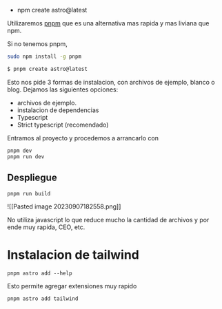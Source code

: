 
* npm create astro@latest

Utilizaremos [pnpm](https://pnpm.io/es/installation) que es una alternativa mas rapida y mas liviana que npm.

Si no tenemos pnpm,

```bash
sudo npm install -g pnpm
```

```bash
$ pnpm create astro@latest
```

Esto nos pide 3 formas de instalacion, con archivos de ejemplo, blanco o blog.
Dejamos las siguientes opciones:

* archivos de ejemplo.
* instalacion de dependencias
* Typescript
* Strict typescript (recomendado)

Entramos al proyecto y procedemos a arrancarlo con

```
pnpm dev
pnpm run dev
```

## Despliegue

```
pnpm run build
```

![[Pasted image 20230907182558.png]]

No utiliza javascript lo que reduce mucho la cantidad de archivos y por ende muy rapida, CEO, etc.

# Instalacion de tailwind

```
pnpm astro add --help
```

Esto permite agregar extensiones muy rapido

```
pnpm astro add tailwind
```